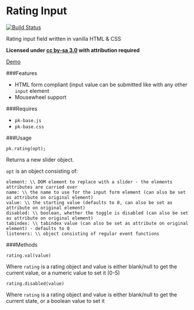 Rating Input
=========================

[![Build Status](https://travis-ci.org/sw4/pk-rating.svg?branch=master)](https://travis-ci.org/sw4/pk-rating)

Rating input field written in vanilla HTML &amp; CSS

**Licensed under [cc by-sa 3.0](http://creativecommons.org/licenses/by-sa/3.0/) with attribution required**

[Demo](http://sw4.github.io/rating-input/)

###Features

- HTML form compliant (input value can be submitted like with any other `input` element
- Mousewheel support

###Requires

- `pk-base.js`
- `pk-base.css`


###Usage

`pk.rating(opt);`

Returns a new slider object.

`opt` is an object consisting of:

```
element: \\ DOM element to replace with a slider - the elements attributes are carried over
name: \\ the name to use for the input form element (can also be set as attribute on original element)
value: \\ the starting value (defaults to 0, can also be set as attribute on original element)
disabled: \\ boolean, whether the toggle is disabled (can also be set as attribute on original element)
tabindex: \\ tabindex value (can also be set as attribute on original element) - defaults to 0
listeners: \\ object consisting of regular event functions
```

###Methods

`rating.val(value)`

Where `rating` is a rating object and value is either blank/null to get the current value, or a numeric value to set it (0-5)

`rating.disabled(value)`

Where `rating` is a rating object and value is either blank/null to get the current state, or a boolean value to set it
